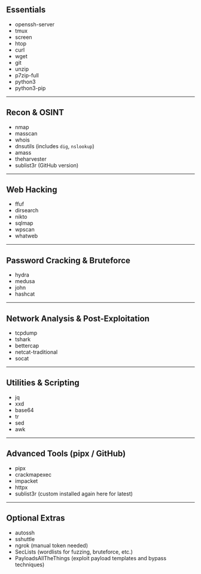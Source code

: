 ## Essentials

* openssh-server
* tmux
* screen
* htop
* curl
* wget
* git
* unzip
* p7zip-full
* python3
* python3-pip

---

## Recon & OSINT

* nmap
* masscan
* whois
* dnsutils (includes `dig`, `nslookup`)
* amass
* theharvester
* sublist3r (GitHub version)

---

## Web Hacking

* ffuf
* dirsearch
* nikto
* sqlmap
* wpscan
* whatweb

---

## Password Cracking & Bruteforce

* hydra
* medusa
* john
* hashcat

---

## Network Analysis & Post-Exploitation

* tcpdump
* tshark
* bettercap
* netcat-traditional
* socat

---

## Utilities & Scripting

* jq
* xxd
* base64
* tr
* sed
* awk

---

## Advanced Tools (pipx / GitHub)

* pipx
* crackmapexec
* impacket
* httpx
* sublist3r (custom installed again here for latest)

---

## Optional Extras

* autossh
* sshuttle
* ngrok (manual token needed)
* SecLists (wordlists for fuzzing, bruteforce, etc.)
* PayloadsAllTheThings (exploit payload templates and bypass techniques)
